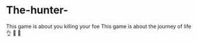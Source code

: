 # The-hunter-
This game is about you killing your foe
This game is about the journey of life 👌 🧬 🧬 
